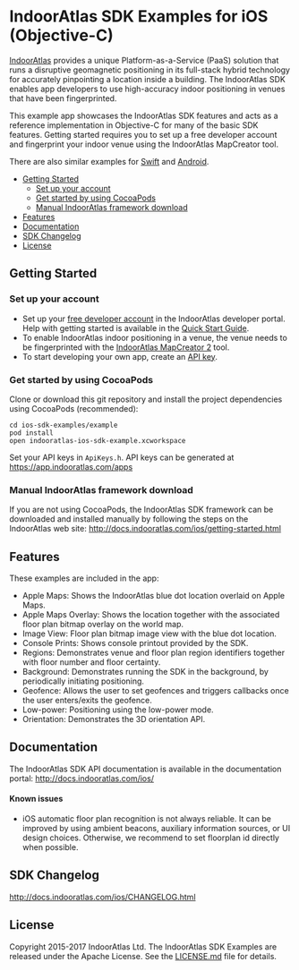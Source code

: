 # IndoorAtlas SDK Examples for iOS (Objective-C)

[IndoorAtlas](https://www.indooratlas.com/) provides a unique Platform-as-a-Service (PaaS) solution that runs a disruptive geomagnetic positioning in its full-stack hybrid technology for accurately pinpointing a location inside a building. The IndoorAtlas SDK enables app developers to use high-accuracy indoor positioning in venues that have been fingerprinted.

This example app showcases the IndoorAtlas SDK features and acts as a reference implementation in Objective-C for many of the basic SDK features. Getting started requires you to set up a free developer account and fingerprint your indoor venue using the IndoorAtlas MapCreator tool.

There are also similar examples for [Swift](https://github.com/IndoorAtlas/ios-sdk-swift-examples) and [Android](https://github.com/IndoorAtlas/android-sdk-examples).

* [Getting Started](#getting-started)
    * [Set up your account](#set-up-your-account)
    * [Get started by using CocoaPods](#get-started-by-using-cocoapods)
    * [Manual IndoorAtlas framework download](#manual-indooratlas-framework-download)
* [Features](#features)
* [Documentation](#documentation)
* [SDK Changelog](#sdk-changelog)
* [License](#license)


## Getting Started

### Set up your account

* Set up your [free developer account](https://app.indooratlas.com) in the IndoorAtlas developer portal. Help with getting started is available in the [Quick Start Guide](http://docs.indooratlas.com/quick-start-guide.html).
* To enable IndoorAtlas indoor positioning in a venue, the venue needs to be fingerprinted with the [IndoorAtlas MapCreator 2](https://play.google.com/store/apps/details?id=com.indooratlas.android.apps.jaywalker) tool.
* To start developing your own app, create an [API key](https://app.indooratlas.com/apps).

### Get started by using CocoaPods

Clone or download this git repository and install the project dependencies using CocoaPods (recommended):

```
cd ios-sdk-examples/example
pod install
open indooratlas-ios-sdk-example.xcworkspace
```

Set your API keys in `ApiKeys.h`. API keys can be generated at https://app.indooratlas.com/apps

### Manual IndoorAtlas framework download

If you are not using CocoaPods, the IndoorAtlas SDK framework can be downloaded and installed manually by following the steps on the IndoorAtlas web site: http://docs.indooratlas.com/ios/getting-started.html

## Features

These examples are included in the app:

* Apple Maps: Shows the IndoorAtlas blue dot location overlaid on Apple Maps.
* Apple Maps Overlay: Shows the location together with the associated floor plan bitmap overlay on the world map.
* Image View: Floor plan bitmap image view with the blue dot location.
* Console Prints: Shows console printout provided by the SDK.
* Regions: Demonstrates venue and floor plan region identifiers together with floor number and floor certainty.
* Background: Demonstrates running the SDK in the background, by periodically initiating positioning.
* Geofence: Allows the user to set geofences and triggers callbacks once the user enters/exits the geofence.
* Low-power: Positioning using the low-power mode.
* Orientation: Demonstrates the 3D orientation API.

## Documentation

The IndoorAtlas SDK API documentation is available in the documentation portal: http://docs.indooratlas.com/ios/

#### Known issues

* iOS automatic floor plan recognition is not always reliable. It can be improved by using ambient beacons, auxiliary information sources, or UI design choices. Otherwise, we  recommend to set floorplan id directly when possible.

## SDK Changelog

http://docs.indooratlas.com/ios/CHANGELOG.html

## License

Copyright 2015-2017 IndoorAtlas Ltd. The IndoorAtlas SDK Examples are released under the Apache License. See the [LICENSE.md](https://github.com/IndoorAtlas/ios-sdk-examples/blob/master/LICENSE.md) file for details.
